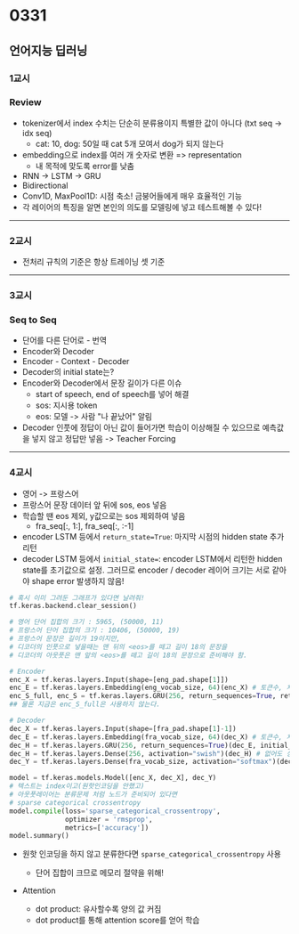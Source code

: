 # 0331
## 언어지능 딥러닝
### 1교시
### Review
- tokenizer에서 index 수치는 단순히 분류용이지 특별한 값이 아니다 (txt seq -> idx seq)
    - cat: 10, dog: 50일 때 cat 5개 모여서 dog가 되지 않는다
- embedding으로 index를 여러 개 숫자로 변환 => representation
    - 내 목적에 맞도록 error를 낮춤
- RNN -> LSTM -> GRU
- Bidirectional
- Conv1D, MaxPool1D: 시점 축소! 금붕어들에게 매우 효율적인 기능
- 각 레이어의 특징을 알면 본인의 의도를 모델링에 넣고 테스트해볼 수 있다!
---
### 2교시
- 전처리 규칙의 기준은 항상 트레이닝 셋 기준
---
### 3교시
### Seq to Seq
- 단어를 다른 단어로 - 번역
- Encoder와 Decoder
- Encoder - Context - Decoder
- Decoder의 initial state는?
- Encoder와 Decoder에서 문장 길이가 다른 이슈
    - start of speech, end of speech를 넣어 해결
    - sos: 지시용 token
    - eos: 모델 -> 사람 "나 끝났어" 알림
- Decoder 인풋에 정답이 아닌 값이 들어가면 학습이 이상해질 수 있으므로 예측값을 넣지 않고 정답만 넣음 -> Teacher Forcing
---
### 4교시
- 영어 -> 프랑스어
- 프랑스어 문장 데이터 앞 뒤에 sos, eos 넣음
- 학습할 땐 eos 제외, y값으로는 sos 제외하여 넣음
    - fra_seq[:, 1:], fra_seq[:, :-1]
- encoder LSTM 등에서 ``return_state=True``: 마지막 시점의 hidden state 추가 리턴
- decoder LSTM 등에서 ``initial_state=``: encoder LSTM에서 리턴한 hidden state를 초기값으로 설정. 그러므로 encoder / decoder 레이어 크기는 서로 같아야 shape error 발생하지 않음!
```python
# 혹시 이미 그려둔 그래프가 있다면 날려줘!
tf.keras.backend.clear_session()

# 영어 단어 집합의 크기 : 5965, (50000, 11)
# 프랑스어 단어 집합의 크기 : 10406, (50000, 19)
# 프랑스어 문장은 길이가 19이지만,
# 디코더의 인풋으로 넣을때는 맨 뒤의 <eos>를 떼고 길이 18의 문장을
# 디코더의 아웃풋은 맨 앞의 <eos>를 떼고 길이 18의 문장으로 준비해야 함.

# Encoder
enc_X = tf.keras.layers.Input(shape=[eng_pad.shape[1]])
enc_E = tf.keras.layers.Embedding(eng_vocab_size, 64)(enc_X) # 토큰수, 차원수
enc_S_full, enc_S = tf.keras.layers.GRU(256, return_sequences=True, return_state=True)(enc_E)
## 물론 지금은 enc_S_full은 사용하지 않는다.

# Decoder
dec_X = tf.keras.layers.Input(shape=[fra_pad.shape[1]-1])
dec_E = tf.keras.layers.Embedding(fra_vocab_size, 64)(dec_X) # 토큰수, 차원수
dec_H = tf.keras.layers.GRU(256, return_sequences=True)(dec_E, initial_state=enc_S)
dec_H = tf.keras.layers.Dense(256, activation="swish")(dec_H) # 없어도 상관은 없는 부분.
dec_Y = tf.keras.layers.Dense(fra_vocab_size, activation="softmax")(dec_H) # 매시점에서, 어떤 단어가 타당할지 분류 문제로 푸는 것

model = tf.keras.models.Model([enc_X, dec_X], dec_Y)
# 텍스트는 index이고(원핫인코딩을 안했고)
# 아웃풋레이어는 분류문제 처럼 노드가 준비되어 있다면
# sparse categorical crossentropy
model.compile(loss='sparse_categorical_crossentropy',
              optimizer = 'rmsprop',
              metrics=['accuracy'])
model.summary()
```
- 원핫 인코딩을 하지 않고 분류한다면 ``sparse_categorical_crossentropy`` 사용
    - 단어 집합이 크므로 메모리 절약을 위해!

- Attention
    - dot product: 유사할수록 양의 값 커짐
    - dot product를 통해 attention score를 얻어 학습
